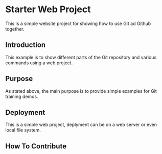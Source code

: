 #  Starter Web Project

This is a simple website project for showing how to use Git ad Github together. 

## Introduction

This example is to show different parts of the Git repository and various commands using a web project. 

## Purpose

As stated above, the main purpose is to provide simple examples for Git training demos.  

## Deployment

This is a simple web project, deplyment can be on a web server or even local file system. 

## How To Contribute


